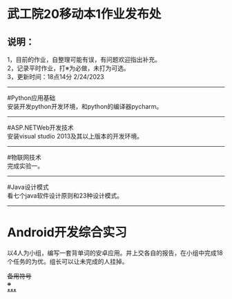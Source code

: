# 武工院20移动本1作业发布处
## 说明：
1，目前的作业，自整理可能有误，有问题欢迎指出补充。   
2，记录平时作业，打※为必做，未打为可选。        
3，更新时间：18点14分 2/24/2023                                                         
        
***                               
#Python应用基础              
安装开发python开发环境，和python的编译器pycharm。                       
***                               
#ASP.NETWeb开发技术                            
安装visual studio 2013及其以上版本的开发环境。                                   
***                               
#物联网技术                                    
完成实验一。                          
***                               
#Java设计模式                     
看七个java软件设计原则和23种设计模式。
***                               
# Android开发综合实习      
以4人为小组，编写一套背单词的安卓应用。并上交各自的报告，在小组中完成18个任务的为优。组长可以让未完成的人挂掉。         





~~备用符号~~             
~~※~~                                   
~~***~~          
